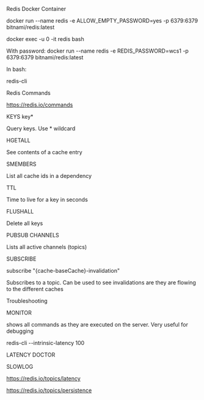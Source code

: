  

Redis Docker Container 

 

docker run --name redis  -e ALLOW_EMPTY_PASSWORD=yes -p 6379:6379 bitnami/redis:latest 

docker exec -u 0 -it redis  bash 
 
With password: 
docker run --name redis -e REDIS_PASSWORD=wcs1 -p 6379:6379 bitnami/redis:latest 

 

In bash:  

redis-cli 

 

Redis Commands 

https://redis.io/commands 

 

KEYS key* 

Query keys. Use * wildcard 

 

HGETALL <id> 

See contents of a cache entry 

 

SMEMBERS <dep> 

List all cache ids in a dependency 

 

TTL <key> 

Time to live for a key in seconds 

 

FLUSHALL 

Delete all keys 

 

 

PUBSUB CHANNELS 

Lists all active channels (topics) 

 

SUBSCRIBE 

subscribe "{cache-baseCache}-invalidation" 

 

Subscribes to a topic. Can be used to see invalidations are they are flowing to the different caches 

 

 

Troubleshooting 

 

MONITOR 

shows all commands as they are executed on the server. Very useful for debugging 

 

redis-cli --intrinsic-latency 100 

 

LATENCY DOCTOR 

 

SLOWLOG 

 

https://redis.io/topics/latency 

https://redis.io/topics/persistence 

 

 

 

 
